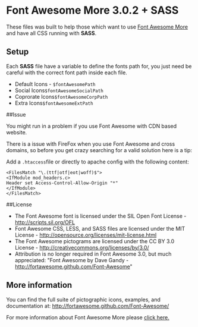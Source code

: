 # Font Awesome More 3.0.2 + SASS

These files was built to help those which want to use [Font Awesome More](http://gregoryloucas.github.com/Font-Awesome-More)
and have all CSS running with **SASS**.

## Setup

Each **SASS** file have a variable to define the fonts path for, you just need be careful with the correct
font path inside each file.

- Default Icons - `$fontAwesomePath`
- Social Icons`$fontAwesomeSocialPath`
- Coprorate Icons`$fontAwesomeCorpPath`
- Extra Icons`$fontAwesomeExtPath`

##Issue

You might run in a problem if you use Font Awesome with CDN based website.

There is a issue with FireFox when you use Font Awesome and cross domains, so before you
get crazy searching for a valid solution here is a tip:

Add a `.htaccess`file or directly to apache config with the following content:

    <FilesMatch "\.(ttf|otf|eot|woff)$">
    <IfModule mod_headers.c>
    Header set Access-Control-Allow-Origin "*"
    </IfModule>
    </FilesMatch>

##License
- The Font Awesome font is licensed under the SIL Open Font License - http://scripts.sil.org/OFL
- Font Awesome CSS, LESS, and SASS files are licensed under the MIT License - http://opensource.org/licenses/mit-license.html
- The Font Awesome pictograms are licensed under the CC BY 3.0 License - http://creativecommons.org/licenses/by/3.0/
- Attribution is no longer required in Font Awesome 3.0, but much appreciated: "Font Awesome by Dave Gandy - http://fortawesome.github.com/Font-Awesome"

## More information

You can find the full suite of pictographic icons, examples, and documentation at:
http://fortawesome.github.com/Font-Awesome/

For more information about Font Awesome More please [click here.](http://gregoryloucas.github.com/Font-Awesome-More)
